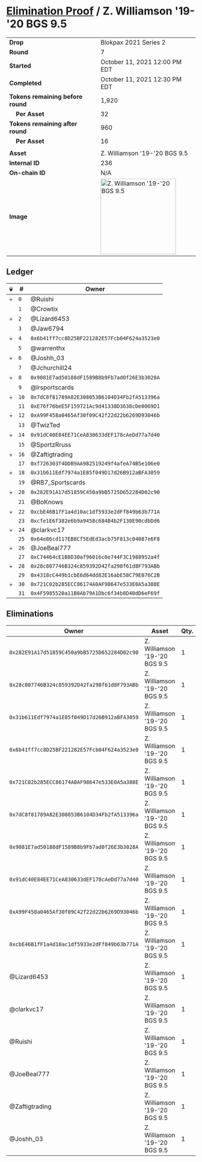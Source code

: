 # [Elimination Proof](./readme.md) / Z. Williamson &#039;19-&#039;20 BGS 9.5

|||
|---|---|
| **Drop** | Blokpax 2021 Series 2 |
| **Round** | 7 |
| **Started** | October 11, 2021 12:00 PM EDT |
| **Completed** | October 11, 2021 12:30 PM EDT |
| **Tokens remaining before round** | 1,920 |
| **&nbsp;&nbsp;&nbsp;&nbsp;Per Asset** | 32 |
| **Tokens remaining after round** | 960 |
| **&nbsp;&nbsp;&nbsp;&nbsp;Per Asset** | 16 |
| | |
| **Asset** | Z. Williamson &#039;19-&#039;20 BGS 9.5 |
| **Internal ID** | 236 |
| **On-chain ID** | N/A |
| **Image** | <img src="https://tcdn.blokpax.com/9484ebfa-633d-40a2-9e99-7e3217b53828/d5b2dec3d8d1a2f757f69d190f4b73683377ef6b682f2a37804e3dbbda13b24f.jpg" height="200" alt="Z. Williamson &#039;19-&#039;20 BGS 9.5" /> |

## Ledger

| 💀 | # | Owner |
| --- | --- | --- |
| 💀 | `0` | @Ruishi |
|  | `1` | @Crowtix |
| 💀 | `2` | @Lizard6453 |
|  | `3` | @Jaw6794 |
| 💀 | `4` | `0x6b41ff7cc8D25BF221282E57Fcb04F624a3523e0` |
|  | `5` | @warrenthx |
| 💀 | `6` | @Joshh_03 |
|  | `7` | @Jchurchill24 |
| 💀 | `8` | `0x9081E7ad50188dF1589B8b9Fb7ad0f26E3b3028A` |
|  | `9` | @lrsportscards |
| 💀 | `10` | `0x7dC8f81789A82E308053B6104D34Fb2fA513396a` |
|  | `11` | `0xE76f76beE5F159721Ac9d41338D3638cDe0069D1` |
| 💀 | `12` | `0xA99F458a0465Af30f09C42f22d22b6269D93046b` |
|  | `13` | @TwizTed |
| 💀 | `14` | `0x91dC40E84EE71CeA830633dEF178cAeDd77a7d40` |
|  | `15` | @SportzRruss |
| 💀 | `16` | @Zaftigtrading |
|  | `17` | `0xf726303f4DDB9AA982519249f4afeA74B5e106e0` |
| 💀 | `18` | `0x31b611Edf7974a1E85f049D17d26B912aBFA3059` |
|  | `19` | @RB7_Sportscards |
| 💀 | `20` | `0x282E91A17d51859C450a9bB5725D652284D02c90` |
|  | `21` | @BoKnows |
| 💀 | `22` | `0xcbE46B1fF1a4d10ac1df5933e2dFf849b63b771A` |
|  | `23` | `0xcfe1E6f382e6b9a9458c68484b2F130E90cdbDd6` |
| 💀 | `24` | @clarkvc17 |
|  | `25` | `0x64e86cd117EB8Cf5EdEd3acb75F813c04087e6F8` |
| 💀 | `26` | @JoeBeal777 |
|  | `27` | `0xC74464cE1B8D30af96016c0e744F3C1988952a4f` |
| 💀 | `28` | `0x28c807746B324c859392D42fa298f61d8F793ABb` |
|  | `29` | `0x4318cC449b1cbE6d64dd82E16abE58C79E076C2B` |
| 💀 | `30` | `0x721C02b285ECC86174A0AF98647e533E0A5a388E` |
|  | `31` | `0x4F5985520a11B8Ab79A1Dbc6f34b8D40dD6eF69f` |


## Eliminations

| Owner | Asset | Qty. | Transaction |
| --- | --- | --- | --- |
| `0x282E91A17d51859C450a9bB5725D652284D02c90` | Z. Williamson '19-'20 BGS 9.5 | 1 | [Polygonscan](https://polygonscan.com/tx/0x9f7ecabe3389edf5fd5d0bd87d7780a12e3bfe0c00e47c70816cfdaa15d88233) |
| `0x28c807746B324c859392D42fa298f61d8F793ABb` | Z. Williamson '19-'20 BGS 9.5 | 1 | [Polygonscan](https://polygonscan.com/tx/0x4435580008bd469ac00bb7aa912e736eba473e824f61ccd2fb2b0514acf3f064) |
| `0x31b611Edf7974a1E85f049D17d26B912aBFA3059` | Z. Williamson '19-'20 BGS 9.5 | 1 | [Polygonscan](https://polygonscan.com/tx/0xe8905a1e994992570ce86cd72acbefd3fcfa1235e6bf96dbb70ff555d94d895c) |
| `0x6b41ff7cc8D25BF221282E57Fcb04F624a3523e0` | Z. Williamson '19-'20 BGS 9.5 | 1 | [Polygonscan](https://polygonscan.com/tx/0x02b75d2e0682d5ced4a2acf0195253615e7306da5fac37c218d01d9976cfe579) |
| `0x721C02b285ECC86174A0AF98647e533E0A5a388E` | Z. Williamson '19-'20 BGS 9.5 | 1 | [Polygonscan](https://polygonscan.com/tx/0x3a1e859fc0f6edd233420c2028bdabe3bb12e365571716bb822411f2e32058c5) |
| `0x7dC8f81789A82E308053B6104D34Fb2fA513396a` | Z. Williamson '19-'20 BGS 9.5 | 1 | [Polygonscan](https://polygonscan.com/tx/0x3597e931e47c186c51517c4879ac8205b551b2497c14d9fdea8ca42138887a22) |
| `0x9081E7ad50188dF1589B8b9Fb7ad0f26E3b3028A` | Z. Williamson '19-'20 BGS 9.5 | 1 | [Polygonscan](https://polygonscan.com/tx/0xbbae8cf870dd7d805c06e6c59ecbd369af31f01069e6eef2b912b6c0d8978768) |
| `0x91dC40E84EE71CeA830633dEF178cAeDd77a7d40` | Z. Williamson '19-'20 BGS 9.5 | 1 | [Polygonscan](https://polygonscan.com/tx/0x95108abfcde78bb4085fdea73c57e39963ba48d66936829a2cb71e6ca1872f98) |
| `0xA99F458a0465Af30f09C42f22d22b6269D93046b` | Z. Williamson '19-'20 BGS 9.5 | 1 | [Polygonscan](https://polygonscan.com/tx/0x48bd6e670b7f1255c9ab252545dcf854adae01f47b866e97e209e6a7d7ba0070) |
| `0xcbE46B1fF1a4d10ac1df5933e2dFf849b63b771A` | Z. Williamson '19-'20 BGS 9.5 | 1 | [Polygonscan](https://polygonscan.com/tx/0x7de8d307b6a8ef8e0067928753de3cc2adae00affd2dac21d546ba7bb600f57d) |
| @Lizard6453 | Z. Williamson '19-'20 BGS 9.5 | 1 | [Polygonscan](https://polygonscan.com/tx/0xca536ce0136a299399645d6eb5f473c78b524bc4c14d7dc836e4a6ca8f24259d) |
| @clarkvc17 | Z. Williamson '19-'20 BGS 9.5 | 1 | [Polygonscan](https://polygonscan.com/tx/0x0638c1272b1acfac87a0c6b763ff38a6ca40b0f18283a0f0ebcf1c35804c9e3e) |
| @Ruishi | Z. Williamson '19-'20 BGS 9.5 | 1 | [Polygonscan](https://polygonscan.com/tx/0x5fe93ae832640a41cf999102be26d0ccc403538d8b06062e182aad75120adaa8) |
| @JoeBeal777 | Z. Williamson '19-'20 BGS 9.5 | 1 | [Polygonscan](https://polygonscan.com/tx/0x6e694ac4944bbe281ca600f49f7598a12840f594dc85ec86963f2cda6d10d4cc) |
| @Zaftigtrading | Z. Williamson '19-'20 BGS 9.5 | 1 | [Polygonscan](https://polygonscan.com/tx/0x4e84bcfd6688f7a9017d68e8a51a84a1fc873531e256a43e421b86bdd0c9f66e) |
| @Joshh_03 | Z. Williamson '19-'20 BGS 9.5 | 1 | [Polygonscan](https://polygonscan.com/tx/0x8b5d238fa3b99a5adf3c25a997384aa938c78fd4b912478122a3406521e56179) |
